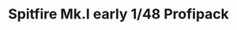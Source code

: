 ---
layout: product
title: "Spitfire Mk.I early 1/48 Profipack"
price: "4300" 
desc: "Maketa"
img_path: "/assets/img/82152.webp"
brand: "EDUARD"
available: true
special_offer: false
new: false
soon: false
cat: "010000"
subcat: "010400"
subsubcat: "00"
sifra: "82152"
popular: false
spec: false
---
